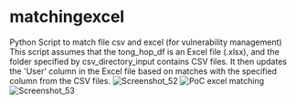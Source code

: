 # matchingexcel
Python Script to match file csv and excel (for vulnerability management)
This script assumes that the tong_hop_df is an Excel file (.xlsx), and the folder specified by csv_directory_input contains CSV files. It then updates the 'User' column in the Excel file based on matches with the specified column from the CSV files.
![Screenshot_52](https://github.com/vohoangnam997/matchingexcel/assets/67724029/bc566bb1-55ab-438f-9095-a3691d9794a6)
![PoC excel matching](https://github.com/vohoangnam997/matchingexcel/assets/67724029/4fd18f3e-40ba-4b91-8385-92733e69356b)
![Screenshot_53](https://github.com/vohoangnam997/matchingexcel/assets/67724029/ee36b150-2fcc-4a67-be7a-b3b6d21a178d)
